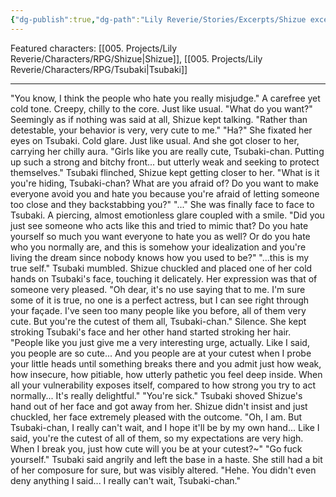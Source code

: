 ```yaml
---
{"dg-publish":true,"dg-path":"Lily Reverie/Stories/Excerpts/Shizue excerpt 1.md","permalink":"/lily-reverie/stories/excerpts/shizue-excerpt-1/","created":"2023-06-29T02:57:13.361-03:00","updated":"2024-01-21T01:41:23.616-03:00"}
---
```



Featured characters: [[005. Projects/Lily Reverie/Characters/RPG/Shizue\|Shizue]], [[005. Projects/Lily Reverie/Characters/RPG/Tsubaki\|Tsubaki]]

---

"You know, I think the people who hate you really misjudge."
A carefree yet cold tone. Creepy, chilly to the core.
Just like usual.
"What do you want?"
Seemingly as if nothing was said at all, Shizue kept talking.
"Rather than detestable, your behavior is very, very cute to me."
"Ha?"
She fixated her eyes on Tsubaki. Cold glare.
Just like usual.
And she got closer to her, carrying her chilly aura.
"Girls like you are really cute, Tsubaki-chan. Putting up such a strong and bitchy front... but utterly weak and seeking to protect themselves."
Tsubaki flinched, Shizue kept getting closer to her.
"What is it you're hiding, Tsubaki-chan? What are you afraid of? Do you want to make everyone avoid you and hate you because you're afraid of letting someone too close and they backstabbing you?"
"..."
She was finally face to face to Tsubaki. A piercing, almost emotionless glare coupled with a smile.
"Did you just see someone who acts like this and tried to mimic that? Do you hate yourself so much you want everyone to hate you as well? Or do you hate who you normally are, and this is somehow your idealization and you're living the dream since nobody knows how you used to be?"
"...this is my true self." Tsubaki mumbled.
Shizue chuckled and placed one of her cold hands on Tsubaki's face, touching it delicately. Her expression was that of someone very pleased.
"Oh dear, it's no use saying that to me. I'm sure some of it is true, no one is a perfect actress, but I can see right through your façade. I've seen too many people like you before, all of them very cute. But you're the cutest of them all, Tsubaki-chan."
Silence.
She kept stroking Tsubaki's face and her other hand started stroking her hair.
"People like you just give me a very interesting urge, actually. Like I said, you people are so cute... And you people are at your cutest when I probe your little heads until something breaks there and you admit just how weak, how insecure, how pitiable, how utterly pathetic you feel deep inside. When all your vulnerability exposes itself, compared to how strong you try to act normally... It's really delightful."
"You're sick." Tsubaki shoved Shizue's hand out of her face and got away from her. Shizue didn't insist and just chuckled, her face extremely pleased with the outcome.
"Oh, I am. But Tsubaki-chan, I really can't wait, and I hope it'll be by my own hand... Like I said, you're the cutest of all of them, so my expectations are very high. When I break you, just how cute will you be at your cutest?~"
"Go fuck yourself." Tsubaki said angrily and left the base in a haste. She still had a bit of her composure for sure, but was visibly altered.
"Hehe. You didn't even deny anything I said... I really can't wait, Tsubaki-chan."